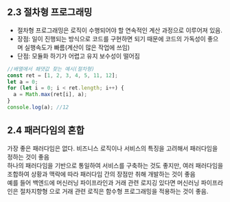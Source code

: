 ## 2.3 절차형 프로그래밍

- 절차형 프로그래밍은 로직이 수행되어야 할 연속적인 계산 과정으로 이루어져 있음.<br />
- 장점: 일이 진행되는 방식으로 코드를 구현하면 되기 때문에 코드의 가독성이 좋으며 실행속도가 빠름(계산이 많은 작업에 쓰임)<br />
- 단점: 모듈화 하기가 어렵고 유지 보수성이 떨어짐

```js
//배열에서 쵀댓값 찾는 예시(절차형)
const ret = [1, 2, 3, 4, 5, 11, 12];
let a = 0;
for (let i = 0; i < ret.length; i++) {
  a = Math.max(ret[i], a);
}
console.log(a); //12
```

## 2.4 패러다임의 혼합

가장 좋은 패러다임은 없다. 비즈니스 로직이나 서비스의 특징을 고려해서 패러다임을 정하는 것이 좋음<br />
하나의 패러다임을 기반으로 통일하여 서비스를 구축하는 것도 좋지만, 여러 패러다임을 조합하여 상황과 맥락에 따라 패러다임 간의 장점만 취해 개발하는 것이 좋음<br />
예를 들어 백엔드에 머신러닝 파이프라인과 거래 관련 로지깅 있다면 머신러닝 파이프라인은 절차지향형 으로 거래 관련 로직은 함수형 프로그래밍을 적용하는 것이 좋음.
